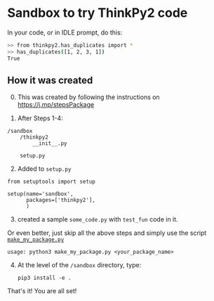 # Sandbox to try ThinkPy2 code

In your code, or in IDLE prompt, do this:

```bash
>> from thinkpy2.has_duplicates import *
>> has_duplicates([1, 2, 3, 1])
True
```

## How it was created

0. This was created by following the instructions on https://j.mp/stepsPackage

1. After Steps 1-4:

```
/sandbox
    /thinkpy2
        __init__.py

    setup.py
```

2. Added to `setup.py`

```
from setuptools import setup

setup(name='sandbox',
      packages=['thinkpy2'],
      )
```

3. created a sample `some_code.py` with `test_fun` code in it.

Or even better, just skip all the above steps and simply use the script [`make_my_package.py`](https://github.com/kgisl/pythonFDP/blob/6d0f662cdc7c9ac1aaa4a1ef641d74401a4b18b4/code/make_my_package.py)

    usage: python3 make_my_package.py <your_package_name>

4. At the level of the `/sandbox` directory, type:

   `pip3 install -e . `

That's it! You are all set!
